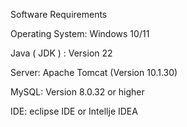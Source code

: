 Software Requirements   

Operating System: Windows 10/11  

Java ( JDK ) : Version 22

Server: Apache Tomcat (Version 10.1.30)

MySQL: Version 8.0.32 or higher   

IDE: eclipse IDE  or Intellje  IDEA
